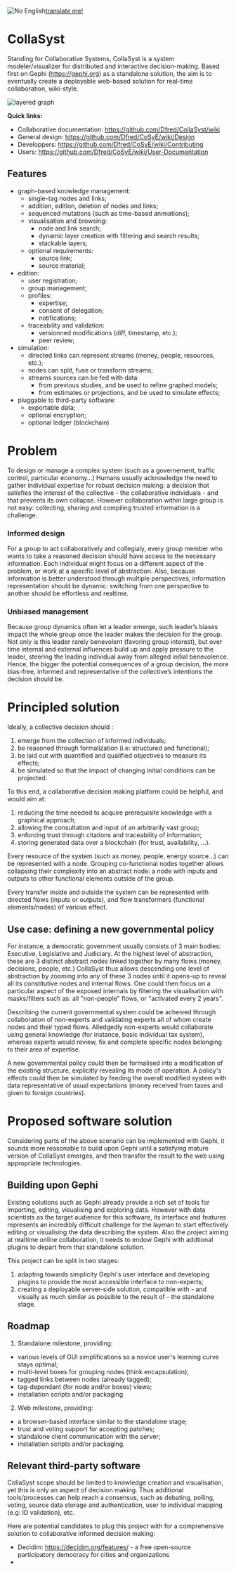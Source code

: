 ![No English](https://cdn3.iconfinder.com/data/icons/google-suits-1/32/18_google_translate_text_language_translation-64.png)[translate me!](https://translate.google.com/translate?hl=&sl=auto&u=https%3A%2F%2Fgithub.com%2FDfred%2FCollaSyst%23readme)

# CollaSyst
Standing for Collaborative Systems, CollaSyst is a system modeler/visualizer for distributed and interactive decision-making.
Based first on Gephi (https://gephi.org) as a standalone solution, the aim is to eventually create a deployable web-based solution for real-time collaboration, wiki-style.

![layered graph](Assets/layered-graph_annotated.png)

__Quick links:__
* Collaborative documentation: https://github.com/Dfred/CollaSyst/wiki
* General design: https://github.com/Dfred/CoSyE/wiki/Design
* Developpers: https://github.com/Dfred/CoSyE/wiki/Contributing
* Users: https://github.com/Dfred/CoSyE/wiki/User-Documentation

## Features
* graph-based knowledge management:
  * single-tag nodes and links;
  * addition, edition, deletion of nodes and links;
  * sequenced mutations (such as time-based animations);
  * visualisation and browsing:
    * node and link search;
    * dynamic layer creation with filtering and search results;
    * stackable layers;
  * optional requirements:
    * source link;
    * source material;
* edition:
  * user registration;
  * group management;
  * profiles:
    * expertise;
    * consent of delegation;
    * notifications;
  * traceability and validation:
    * versionned modifications (diff, timestamp, etc.);
    * peer review;
* simulation:
  * directed links can represent streams (money, people, resources, etc.);
  * nodes can split, fuse or transform streams;
  * streams sources can be fed with data:
    * from previous studies, and be used to refine graphed models;
    * from estimates or projections, and be used to simulate effects;
* pluggable to third-party software:
  * exportable data;
  * optional encryption;
  * optional ledger (blockchain)

# Problem
To design or manage a complex system (such as a governement, traffic control, particular economy...) Humans usually acknowledge the need to gather individual expertise for robust decision making: a decision that satisfies the interest of the collective - the collaborative individuals - and that prevents its own collapse. However collaboration within large group is not easy: collecting, sharing and compiling trusted information is a challenge.

### Informed design
For a group to act collaboratively and collegialy, every group member who wants to take a reasoned decision should have access to the necessary information. 
Each individual might focus on a different aspect of the problem, or work at a specific level of abstraction.
Also, because information is better understood through multiple perspectives, information representation should be dynamic: switching from one perspective to another should be effortless and realtime.

### Unbiased management
Because group dynamics often let a leader emerge, such leader’s biases impact the whole group once the leader makes the decision for the group. Not only is this leader rarely benevolent (favoring group interest), but over time internal and external influences build up and apply pressure to the leader, steering the leading individual away from alleged initial benevolence.
Hence, the bigger the potential consequences of a group decision, the more bias-free, informed and representative of the collective’s intentions the decision should be.

# Principled solution
Ideally, a collective decision should :

1. emerge from the collection of informed individuals;
1. be reasoned through formalization (i.e: structured and functional);
1. be laid out with quantified and qualified objectives to measure its effects;
1. be simulated so that the impact of changing initial conditions can be projected.

To this end, a collaborative decision making platform could be helpful, and would aim at:
1. reducing the time needed to acquire prerequisite knowledge with a graphical approach;
1. allowing the consultation and input of an arbitrarily vast group;
1. enforcing trust through citations and traceability of information;
1. storing generated data over a blockchain (for trust, availability, …).

Every resource of the system (such as money, people, energy source...) can be represented with a node. Grouping co-functional nodes together allows collapsing their complexity into an abstract node: a node with inputs and outputs to other functional elements outside of the group.

Every transfer inside and outside the system can be represented with directed flows (inputs or outputs), and flow transformers (functional elements/nodes) of various effect. 

## Use case: defining a new governmental policy
For instance, a democratic government usually consists of 3 main bodies: Executive, Legislative and Judiciary. At the highest level of abstraction, these are 3 distinct abstract nodes linked together by many flows (money, decisions, people, etc.) CollaSyst thus allows descending one level of abstraction by zooming into any of these 3 nodes until it opens-up to reveal all its constitutive nodes and internal flows. 
One could then focus on a particular aspect of the exposed internals by filtering the visualisation with masks/filters such as: all "non-people" flows, or "activated every 2 years".

Describing the current governmental system could be acheived through collaboration of non-experts and validating experts all of whom create nodes and their typed flows. Alledgedly non-experts would collaborate using general knowledge (for instance, basic individual tax system), whereas experts would review, fix and complete specific nodes belonging to their area of expertise.

A new governmental policy could then be formalised into a modification of the existing structure, explicitly revealing its mode of operation. A policy's effects could then be simulated by feeding the overall modified system with data representative of usual expectations (money received from taxes and given to foreign countries).

# Proposed software solution

Considering parts of the above scenario can be implemented with Gephi, it sounds more reasonable to build upon Gephi until a satisfying mature version of CollaSyst emerges, and then transfer the result to the web using appropriate technologies.

## Building upon Gephi
Existing solutions such as Gephi already provide a rich set of tools for importing, editing, visualising and exploring data. However with data scientists as the target audience for this software, its interface and features represents an incredibly difficult challenge for the layman to start effectively editing or visualising the data describing the system.
Also the project aiming at realtime online collaboration, it needs to endow Gephi with addtional plugins to depart from that standalone solution.

This project can be split in two stages: 
1. adapting towards simplicity Gephi's user interface and developing plugins to provide the most accessible interface to non-experts;
1. creating a deployable server-side solution, compatible with - and visually as much similar as possible to the result of - the standalone stage.

## Roadmap
1. Standalone milestone, providing:
 * various levels of GUI simplifications so a novice user's learning curve stays optimal;
 * multi-level boxes for grouping nodes (think encapsulation);
 * tagged links between nodes (already tagged);
 * tag-dependant (for node and/or boxes) views;
 * installation scripts and/or packaging
2. Web milestone, providing:
 * a browser-based interface similar to the standalone stage;
 * trust and voting support for accepting patches;
 * standalone client communication with the server;
 * installation scripts and/or packaging.

## Relevant third-party software
CollaSyst scope should be limited to knowledge creation and visualisation, yet this is only an aspect of decision making. Thus additional tools/processes can help reach a consensus, such as debating, polling, voting, source data storage and authentication, user to individual mapping (e.g: ID validation), etc.

Here are potential candidates to plug this project with for a comprehensive solution to collaborative informed decision making:
* Decidim: https://decidim.org/features/ - a free open-source participatory democracy for cities and organizations
* 
